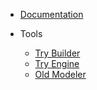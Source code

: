 * [Documentation](https://netgrif.atlassian.net/wiki/spaces/PF)

* Tools
  * [Try Builder](https://builder.netgrif.com)
  * [Try Engine](https://demo.netgrif.com/)
  * [Old Modeler](http://www.startit.sk/modeler)